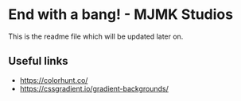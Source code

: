 # End with a bang! - MJMK Studios
This is the readme file which will be updated later on.

## Useful links

- <https://colorhunt.co/>
- <https://cssgradient.io/gradient-backgrounds/>
